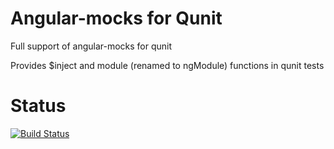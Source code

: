 Angular-mocks for Qunit
===================

Full support of angular-mocks for qunit

Provides $inject and module (renamed to ngModule) functions in qunit tests

Status
===================
[![Build Status](https://travis-ci.org/PredatoryPlatanus/angular-mocks-qunit.png?branch=master)](https://travis-ci.org/PredatoryPlatanus/angular-mocks-qunit)
